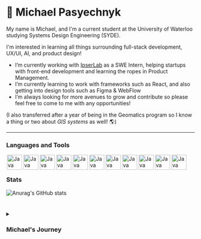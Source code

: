 # 🧗 Michael Pasyechnyk
My name is Michael, and I'm a current student at the University of Waterloo studying Systems Design Engineering (SYDE).

I'm interested in learning all things surrounding full-stack development, UX/UI, AI, and product design!

- I’m currently working with [IpserLab](https://www.ipserlab.com/) as a SWE Intern, helping startups with front-end development and learning the ropes in Product Management.
- I’m currently learning to work with frameworks such as React, and also getting into design tools such as Figma & WebFlow
- I’m always looking for more avenues to grow and contribute so please feel free to come to me with any opportunities!
  
(I also transferred after a year of being in the Geomatics program so I know a thing or two about *GIS systems* as well! :earth_americas:)

---
### Languages and Tools  


<img align="left" alt="Java" width="40px" hspace="2" src="https://cdn.jsdelivr.net/gh/devicons/devicon@latest/icons/html5/html5-plain.svg" />
<img align="left" alt="Java" width="40px" hspace="2" src="https://cdn.jsdelivr.net/gh/devicons/devicon@latest/icons/css3/css3-plain.svg" />
<img align="left" alt="Java" width="40px" hspace="2" src="https://cdn.jsdelivr.net/gh/devicons/devicon@latest/icons/javascript/javascript-plain.svg" />
<img align="left" alt="Java" width="40px" hspace="2" src="https://cdn.jsdelivr.net/gh/devicons/devicon@latest/icons/python/python-plain.svg" />
<img align="left" alt="Java" width="40px" hspace="2" src="https://cdn.jsdelivr.net/gh/devicons/devicon@latest/icons/react/react-original.svg" />
<img align="left" alt="Java" width="40px" hspace="2" src="https://cdn.jsdelivr.net/gh/devicons/devicon@latest/icons/django/django-plain.svg" />
<img align="left" alt="Java" width="40px" hspace="2" src="https://cdn.jsdelivr.net/gh/devicons/devicon@latest/icons/cplusplus/cplusplus-plain.svg" />
<img align="left" alt="Java" width="40px" hspace="2" src="https://cdn.jsdelivr.net/gh/devicons/devicon@latest/icons/github/github-original.svg" />
<img align="left" alt="Java" width="40px" hspace="2" src="https://cdn.jsdelivr.net/gh/devicons/devicon@latest/icons/git/git-original.svg" />
<img align="left" alt="Java" width="40px" hspace="2" src="https://cdn.jsdelivr.net/gh/devicons/devicon@latest/icons/bash/bash-original.svg" />
<img align="left" alt="Java" width="40px" hspace="2" src="https://cdn.jsdelivr.net/gh/devicons/devicon@latest/icons/bootstrap/bootstrap-plain.svg" />
<br />

#
### Stats
![Anurag's GitHub stats](https://github-readme-stats.vercel.app/api?username=mic77pas&show_icons=true&theme=gotham)

#
<details>
  <summary><h3> Michael's Journey</h3></summary>
</details>

